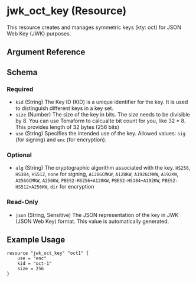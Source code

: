 # jwk_oct_key (Resource)

This resource creates and manages symmetric keys (kty: oct) for JSON Web Key (JWK) purposes.

## Argument Reference

<!-- schema generated by tfplugindocs -->
## Schema

### Required

- `kid` (String) The Key ID (KID) is a unique identifier for the key. It is used to distinguish different keys in a key set.
- `size` (Number) The size of the key in bits. The size needs to be divisible by 8. You can use Terraform to calcualte bit count for you, like 32 * 8. This provides length of 32 bytes (256 bits)
- `use` (String) Specifies the intended use of the key. Allowed values: `sig` (for signing) and `enc` (for encryption).

### Optional

- `alg` (String) The cryptographic algorithm associated with the key. `HS256`, `HS384`, `HS512`, `none` for signing, `A128GCMKW`, `A128KW`, `A192GCMKW`, `A192KW`, `A256GCMKW`, `A256KW`, `PBES2-HS256+A128KW`, `PBES2-HS384+A192KW`, `PBES2-HS512+A256KW`, `dir` for encryption

### Read-Only

- `json` (String, Sensitive) The JSON representation of the key in JWK (JSON Web Key) format. This value is automatically generated.



## Example Usage

```hcl
resource "jwk_oct_key" "oct1" {
    use = "enc"  
    kid = "oct-1"
    size = 256
}
```